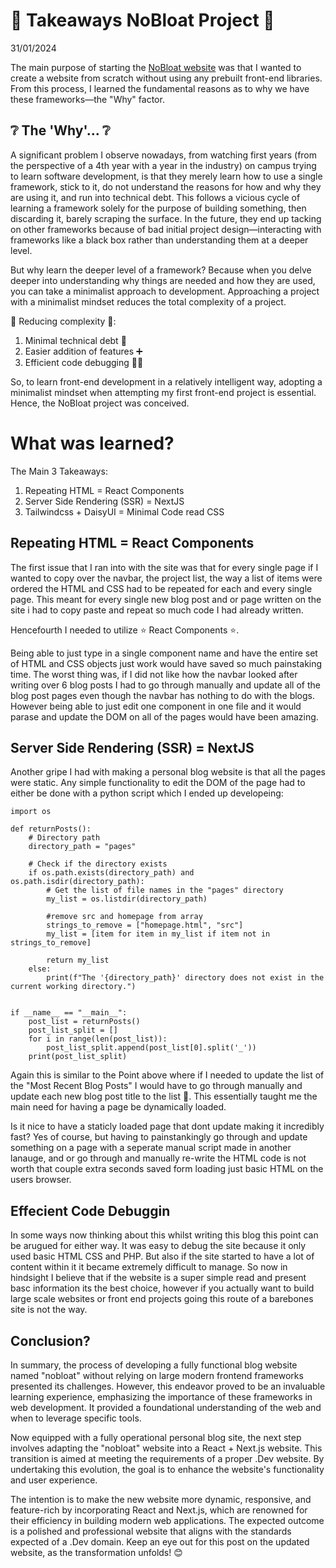 
# 🥡 Takeaways NoBloat Project 🥡
31/01/2024

The main purpose of starting the [NoBloat website](https://github.com/christophergyman/nobloat_website) was that I wanted to create a website from scratch without using any prebuilt front-end libraries. From this process, I learned the fundamental reasons as to why we have these frameworks—the "Why" factor.

## ❔ The 'Why'... ❔
A significant problem I observe nowadays, from watching first years (from the perspective of a 4th year with a year in the industry) on campus trying to learn software development, is that they merely learn how to use a single framework, stick to it, do not understand the reasons for how and why they are using it, and run into technical debt. This follows a vicious cycle of learning a framework solely for the purpose of building something, then discarding it, barely scraping the surface. In the future, they end up tacking on other frameworks because of bad initial project design—interacting with frameworks like a black box rather than understanding them at a deeper level.

But why learn the deeper level of a framework? Because when you delve deeper into understanding why things are needed and how they are used, you can take a minimalist approach to development. Approaching a project with a minimalist mindset reduces the total complexity of a project.

🎲 Reducing complexity 🎲:
1. Minimal technical debt 🤌
2. Easier addition of features ➕
3. Efficient code debugging 🏃🏻‍


So, to learn front-end development in a relatively intelligent way, adopting a minimalist mindset when attempting my first front-end project is essential. Hence, the NoBloat project was conceived.

# What was learned?
The Main 3 Takeaways:
1. Repeating HTML = React Components
2. Server Side Rendering (SSR) = NextJS
3. Tailwindcss + DaisyUI = Minimal Code read CSS

## Repeating HTML = React Components
The first issue that I ran into with the site was that for every single page if I wanted to copy over the navbar, the project list, the way a list of items were ordered the HTML and CSS had to be repeated for each and every single page. This meant for every single new blog post and or page written on the site i had to copy paste and repeat so much code I had already written.

Hencefourth I needed to utilize ⭐ React Components ⭐.

Being able to just type in a single component name and have the entire set of HTML and CSS objects just work would have saved so much painstaking time. The worst thing was, if I did not like how the navbar looked after writing over 6 blog posts I had to go through manually and update all of the blog post pages even though the navbar has nothing to do with the blogs. However being able to just edit one component in one file and it would parase and update the DOM on all of the pages would have been amazing.

## Server Side Rendering (SSR) = NextJS

Another gripe I had with making a personal blog website is that all the pages were static. Any simple functionality to edit the DOM of the page had to either be done with a python script which I ended up developeing:


```
import os

def returnPosts():
    # Directory path
    directory_path = "pages"

    # Check if the directory exists
    if os.path.exists(directory_path) and os.path.isdir(directory_path):
        # Get the list of file names in the "pages" directory
        my_list = os.listdir(directory_path)

        #remove src and homepage from array
        strings_to_remove = ["homepage.html", "src"]
        my_list = [item for item in my_list if item not in strings_to_remove]

        return my_list
    else:
        print(f"The '{directory_path}' directory does not exist in the current working directory.")


if __name__ == "__main__":
    post_list = returnPosts()
    post_list_split = []
    for i in range(len(post_list)):
        post_list_split.append(post_list[0].split('_'))
    print(post_list_split)
```

Again this is similar to the Point above where if I needed to update the list of the "Most Recent Blog Posts" I would have to go through manually and update each new blog post title to the list 🤬. This essentially taught me the main need for having a page be dynamically loaded.

Is it nice to have a staticly loaded page that dont update making it incredibly fast? Yes of course, but having to painstankingly go through and update something on a page with a seperate manual script made in another lanauge, and or go through and manually re-write the HTML code is not worth that couple extra seconds saved form loading just basic HTML on the users browser. 

## Effecient Code Debuggin 

In some ways now thinking about this whilst writing this blog this point can be arugued for either way. It was easy to debug the site because it only used basic HTML CSS and PHP. But also if the site started to have a lot of content within it it became extremely difficult to manage. So now in hindsight I believe that if the website is a super simple read and present basc information its the best choice, however if you actually want to build large scale websites or front end projects going this route of a barebones site is not the way.


## Conclusion?

In summary, the process of developing a fully functional blog website named "nobloat" without relying on large modern frontend frameworks presented its challenges. However, this endeavor proved to be an invaluable learning experience, emphasizing the importance of these frameworks in web development. It provided a foundational understanding of the web and when to leverage specific tools.

Now equipped with a fully operational personal blog site, the next step involves adapting the "nobloat" website into a React + Next.js website. This transition is aimed at meeting the requirements of a proper .Dev website. By undertaking this evolution, the goal is to enhance the website's functionality and user experience.

The intention is to make the new website more dynamic, responsive, and feature-rich by incorporating React and Next.js, which are renowned for their efficiency in building modern web applications. The expected outcome is a polished and professional website that aligns with the standards expected of a .Dev domain. Keep an eye out for this post on the updated website, as the transformation unfolds! 😊







